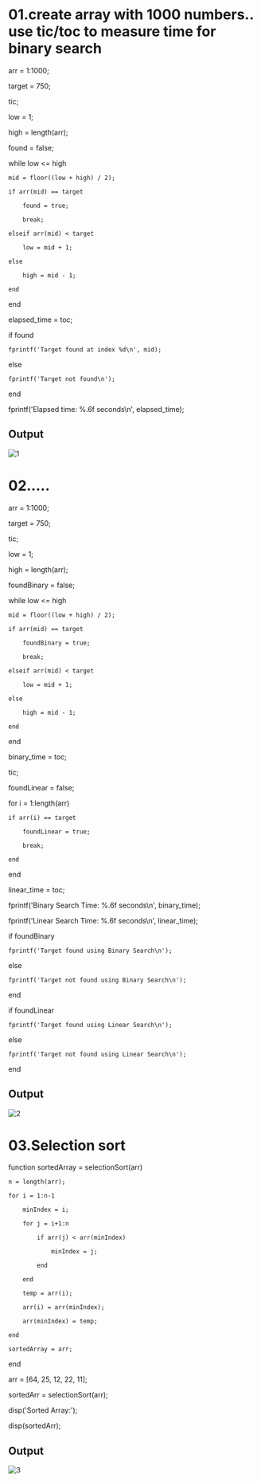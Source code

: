 # 01.create array with 1000 numbers.. use tic/toc to measure time for binary search

arr = 1:1000; 

target = 750;

tic;

low = 1;

high = length(arr);

found = false;

while low <= high

    mid = floor((low + high) / 2);
    
    if arr(mid) == target
    
        found = true;
        
        break;
        
    elseif arr(mid) < target
    
        low = mid + 1;
        
    else
    
        high = mid - 1;
        
    end
    
end

elapsed_time = toc;

if found

    fprintf('Target found at index %d\n', mid);
    
else

    fprintf('Target not found\n');
    
end

fprintf('Elapsed time: %.6f seconds\n', elapsed_time);

## Output


![1](https://github.com/user-attachments/assets/21bd8eeb-9162-40be-a09e-2f6d1c8e850c)



# 02.....

arr = 1:1000;

target = 750;

tic;

low = 1;

high = length(arr);

foundBinary = false;

while low <= high

    mid = floor((low + high) / 2);
    
    if arr(mid) == target
    
        foundBinary = true;
        
        break;
        
    elseif arr(mid) < target
    
        low = mid + 1;
        
    else
    
        high = mid - 1;
        
    end

end

binary_time = toc;

tic;

foundLinear = false;

for i = 1:length(arr)

    if arr(i) == target
    
        foundLinear = true;
        
        break;
        
    end
    
end

linear_time = toc;

fprintf('Binary Search Time: %.6f seconds\n', binary_time);

fprintf('Linear Search Time: %.6f seconds\n', linear_time);

if foundBinary

    fprintf('Target found using Binary Search\n');
    
else

    fprintf('Target not found using Binary Search\n');
    
end

if foundLinear

    fprintf('Target found using Linear Search\n');
    
else

    fprintf('Target not found using Linear Search\n');
    
end

## Output

![2](https://github.com/user-attachments/assets/611e48d6-ba89-4999-8b13-55c251925ca9)



# 03.Selection sort

function sortedArray = selectionSort(arr)

    n = length(arr);
    
    for i = 1:n-1
    
        minIndex = i;
        
        for j = i+1:n
        
            if arr(j) < arr(minIndex)
            
                minIndex = j;
                
            end
            
        end
      
        temp = arr(i);
        
        arr(i) = arr(minIndex);
        
        arr(minIndex) = temp;
        
    end
    
    sortedArray = arr;
    
end

arr = [64, 25, 12, 22, 11];

sortedArr = selectionSort(arr);

disp('Sorted Array:');

disp(sortedArr);


## Output


![3](https://github.com/user-attachments/assets/78769e7c-14ff-4834-aa48-3bd110de61e5)


